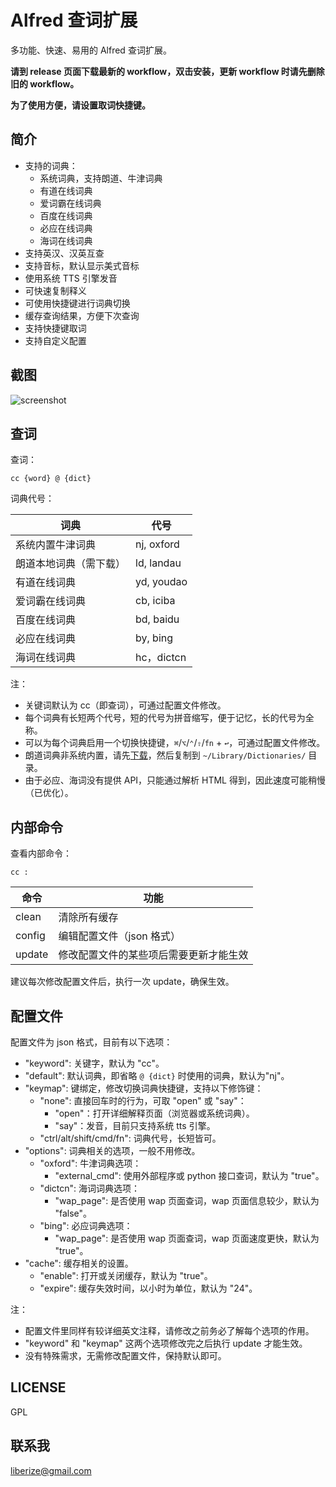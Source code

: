 # Alfred 查词扩展

多功能、快速、易用的 Alfred 查词扩展。

**请到 release 页面下载最新的 workflow，双击安装，更新 workflow 时请先删除旧的 workflow。**

**为了使用方便，请设置取词快捷键。**

## 简介

* 支持的词典：
    * 系统词典，支持朗道、牛津词典
    * 有道在线词典
    * 爱词霸在线词典
    * 百度在线词典
    * 必应在线词典
    * 海词在线词典
* 支持英汉、汉英互查
* 支持音标，默认显示美式音标
* 使用系统 TTS 引擎发音
* 可快速复制释义
* 可使用快捷键进行词典切换
* 缓存查询结果，方便下次查询
* 支持快捷键取词
* 支持自定义配置

## 截图

![screenshot](https://github.com/liberize/alfred-dict-workflow/raw/master/screenshot.gif)

## 查词

查词：

    cc {word} @ {dict}

词典代号：

词典                | 代号        
------------------ | ----------- 
系统内置牛津词典      | nj, oxford
朗道本地词典（需下载） | ld, landau 
有道在线词典         | yd, youdao  
爱词霸在线词典       | cb, iciba    
百度在线词典         | bd, baidu   
必应在线词典         | by, bing    
海词在线词典         | hc，dictcn

注：

* 关键词默认为 cc（即查词），可通过配置文件修改。
* 每个词典有长短两个代号，短的代号为拼音缩写，便于记忆，长的代号为全称。
* 可以为每个词典启用一个切换快捷键，`⌘`/`⌥`/`⌃`/`⇧`/`fn` + `↩`，可通过配置文件修改。
* 朗道词典非系统内置，请先[下载](http://pan.baidu.com/s/1qWx4mV6)，然后复制到 `~/Library/Dictionaries/` 目录。
* 由于必应、海词没有提供 API，只能通过解析 HTML 得到，因此速度可能稍慢（已优化）。

## 内部命令

查看内部命令：

    cc :

命令     | 功能
------- | ---------------------------------
clean   | 清除所有缓存
config  | 编辑配置文件（json 格式）
update  | 修改配置文件的某些项后需要更新才能生效

建议每次修改配置文件后，执行一次 update，确保生效。

## 配置文件

配置文件为 json 格式，目前有以下选项：

* "keyword": 关键字，默认为 "cc"。
* "default": 默认词典，即省略 `@ {dict}` 时使用的词典，默认为"nj"。
* "keymap": 键绑定，修改切换词典快捷键，支持以下修饰键：
    * "none": 直接回车时的行为，可取 "open" 或 "say"：
        - "open"：打开详细解释页面（浏览器或系统词典）。
        - "say"：发音，目前只支持系统 tts 引擎。
    * "ctrl/alt/shift/cmd/fn": 词典代号，长短皆可。
* "options": 词典相关的选项，一般不用修改。
    * "oxford": 牛津词典选项：
        * "external_cmd": 使用外部程序或 python 接口查词，默认为 "true"。
    * "dictcn": 海词词典选项：
        * "wap_page": 是否使用 wap 页面查词，wap 页面信息较少，默认为 "false"。
    * "bing": 必应词典选项：
        * "wap_page": 是否使用 wap 页面查词，wap 页面速度更快，默认为 "true"。
* "cache": 缓存相关的设置。
    * "enable": 打开或关闭缓存，默认为 "true"。
    * "expire": 缓存失效时间，以小时为单位，默认为 "24"。

注：

* 配置文件里同样有较详细英文注释，请修改之前务必了解每个选项的作用。
* "keyword" 和 "keymap" 这两个选项修改完之后执行 update 才能生效。
* 没有特殊需求，无需修改配置文件，保持默认即可。

## LICENSE

GPL

## 联系我

<liberize@gmail.com>
